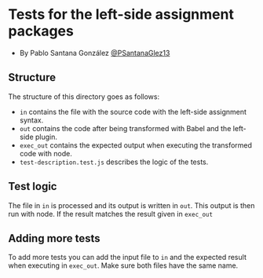 # Tests for the left-side assignment packages
- By Pablo Santana González [@PSantanaGlez13](https://github.com/PSantanaGlez13)
## Structure
The structure of this directory goes as follows:
- `in` contains the file with the source code with the left-side assignment syntax.
- `out` contains the code after being transformed with Babel and the left-side plugin.
- `exec_out` contains the expected output when executing the transformed code with node.
- `test-description.test.js` describes the logic of the tests.

## Test logic
The file in `in` is processed and its output is written in `out`. This output is then run with node. If the result matches the result given in `exec_out`

## Adding more tests
To add more tests you can add the input file to `in` and the expected result when executing in `exec_out`. Make sure both files have the same name.